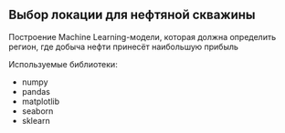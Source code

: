 <h2>
    Выбор локации для нефтяной скважины
</h2>

<p>
  Построение Machine Learning-модели, которая должна определить регион, где добыча нефти принесёт наибольшую прибыль
</p>

<p>
  Используемые библиотеки:
</p>
<ul>
  <li>numpy</li>
  <li>pandas</li>
  <li>matplotlib</li>
  <li>seaborn</li>
  <li>sklearn</li>
</ul>
